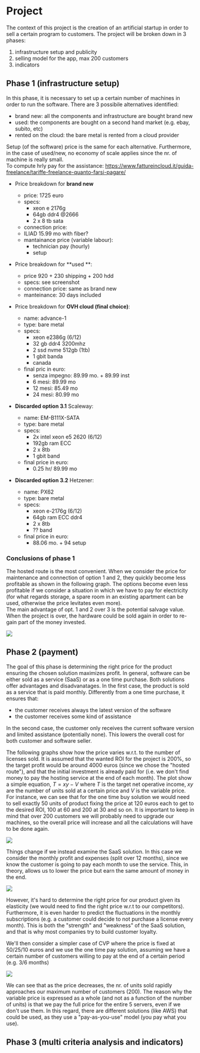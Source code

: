 # Project 

The context of this project is the creation of an artificial startup in order to sell a certain program to customers. The project will be broken down in 3 phases:
1. infrastructure setup and publicity
2. selling model for the app, max 200 customers
3. indicators

## Phase 1 (infrastructure setup)

 In this phase, it is necessary to set up a certain number of machines in order to run the software. There are 3 possibile alternatives identified:
 - brand new: all the components and infrastructure are bought brand new
 - used: the components are bought on a second hand market (e.g. ebay, subito, etc)
 - rented on the cloud: the bare metal is rented from a cloud provider 
 
Setup (of the software) price is the same for each alternative. Furthermore, in the case of used/new, no economy of scale applies since the nr. of machine is really small. \
To compute hrly pay for the assistance: https://www.fattureincloud.it/guida-freelance/tariffe-freelance-quanto-farsi-pagare/

- Price breakdown for **brand new**
   - price: 1725 euro
   - specs:
     - xeon e 2176g
     - 64gb ddr4 @2666
     - 2 x 8 tb sata 
   - connection price:
    - ILIAD 15.99 mo with fiber?
   - mantainance price (variable labour):
      - technician pay (hourly)
      - setup

- Price breakdown for **used **:
  - price 920 + 230 shipping + 200 hdd
  - specs: see screenshot
  - connection price: same as brand new
  - manteinance: 30 days included 

- Price breakdown for **OVH cloud (final choice)**: 
  - name: advance-1
  - type: bare metal
  - specs:
    - xeon e2386g (6/12)
    - 32 gb ddr4 3200mhz
    - 2 ssd nvme 512gb (1tb)
    - 1 gbit banda 
    - canada
  - final pric in euro: 
    - senza impegno: 89.99 mo. + 89.99 inst
    - 6 mesi: 89.99 mo
    - 12 mesi: 85.49 mo
    - 24 mesi: 80.99 mo

- **Discarded option 3.1** Scaleway:
  - name: EM-B111X-SATA
  - type: bare metal
  - specs:
    - 2x intel xeon e5 2620 (6/12)
    - 192gb ram ECC
    - 2 x 8tb
    - 1 gbit band
  - final price in euro:
    - 0.25 hr/ 89.99 mo

- **Discarded option 3.2** Hetzener:
  - name: PX62
  - type: bare metal
  - specs:
    - xeon e-2176g (6/12)
    - 64gb ram ECC ddr4
    - 2 x 8tb
    - ?? band
  - final price in euro:
    - 88.06 mo. + 94 setup

### Conclusions of phase 1

The hosted route is the most convenient. When we consider the price for maintenance and connection of option 1 and 2, they quickly become less profitable as shown in the following graph. The options become even less profitable if we consider a situation in which we have to pay for electricity (for what regards storage, a spare room in an existing apartment can be used, otherwise the price levitates even more). \
The main advantage of opt. 1 and 2 over 3 is the potential salvage value. When the project is over, the hardware could be sold again in order to re-gain part of the money invested. 

![](../../../static/ETM/phase1_table_img.png)

## Phase 2 (payment)

The goal of this phase is determining the right price for the product ensuring the chosen solution maximizes profit. In general, software can be either sold as a service (SaaS) or as a one time purchase. Both solutions offer advantages and disadvanatages. In the first case, the product is sold as a service that is paid monthly. Differently from a one time purchase, it ensures that:
- the customer receives always the latest version of the software
- the customer receives some kind of assistance

In the second case, the customer only receives the current software version and limited assistance (potentially none). This lowers the overall cost for both customer and software seller.

The following graphs show how the price varies w.r.t. to the number of licenses sold. It is assumed that the wanted ROI for the project is 200%, so the target profit would be around 4000 euros (since we chose the "hosted route"), and that the initial investment is already paid for (i.e. we don't find money to pay the hosting service at the end of each month). The plot show a simple equation, $T = xy - V$ where $T$ is the target net operative income, $xy$ are the number of units sold at a certain price and $V$ is the variable price.
For instance, we can see that for the one time buy solution we would need to sell exactly 50 units of product fixing the price at 120 euros each to get to the desired ROI, 100 at 60 and 200 at 30 and so on. It is important to keep in mind that over 200 customers we will probably need to upgrade our machines, so the overall price will increase and all the calculations will have to be done again.

![](../../../static/ETM/fixed_price.png)

Things change if we instead examine the SaaS solution. In this case we consider the monthly profit and expenses (split over 12 months), since we know the customer is going to pay each month to use the service. This, in theory, allows us to lower the price but earn the same amount of money in the end.

![](../../../static/ETM/variable_price.png)

 However, it's hard to determine the right price for our product given its elasticity (we would need to find the right price w.r.t to our competitors). Furthermore, it is even harder to predict the fluctuations in the monthly subscriptions (e.g. a customer could decide to not purchase a license every month). This is both the "strength" and "weakness" of the SaaS solution, and that is why most companies try to build customer loyalty. 
  
  We'll then consider a simpler case of CVP where the price is fixed at 50/25/10 euros and we use the one time pay solution, assuming we have a certain number of customers willing to pay at the end of a certain period (e.g. 3/6 months)
 
 ![](../../../static/ETM/cvp_fixed.png)
 
 We can see that as the price decreases, the nr. of units sold rapidly approaches our maximum number of customers (200). The reason why the variable price is expressed as a whole (and not as a function of the number of units) is that we pay the full price for the entire 5 servers, even if we don't use them. In this regard, there are different solutions (like AWS) that could be used, as they use a "pay-as-you-use" model (you pay what you use).

## Phase 3 (multi criteria analysis and indicators)